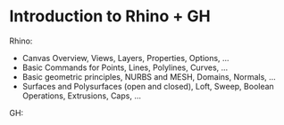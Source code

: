 # Introduction to Rhino + GH

Rhino:
- Canvas Overview, Views, Layers, Properties, Options, ...
- Basic Commands for Points, Lines, Polylines, Curves, ...
- Basic geometric principles, NURBS and MESH, Domains, Normals, ...
- Surfaces and Polysurfaces (open and closed), Loft, Sweep, Boolean Operations, Extrusions, Caps, ...

   
GH:
